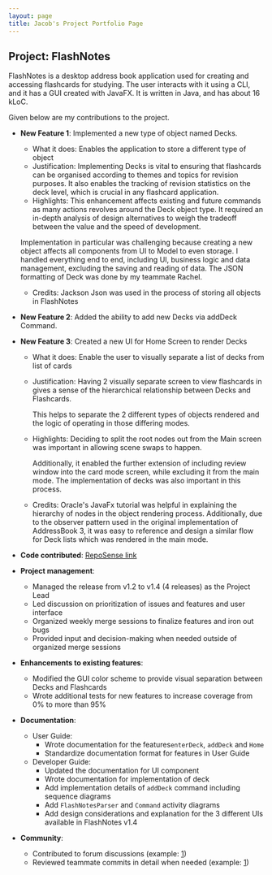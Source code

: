 ```yaml
---
layout: page
title: Jacob's Project Portfolio Page
---
```


## Project: FlashNotes

FlashNotes is a desktop address book application used for creating and accessing flashcards for studying. 
The user interacts with it using a CLI, and it has a GUI created with JavaFX. It is written in Java, and has about 16 kLoC.

Given below are my contributions to the project.

* **New Feature 1**: Implemented a new type of object named Decks.
    * What it does: Enables the application to store a different type of object
    * Justification: Implementing Decks is vital to ensuring that flashcards can be organised according to themes and topics for revision purposes. It also enables the tracking of revision statistics on the deck level, which is crucial in any flashcard application.
    * Highlights: This enhancement affects existing and future commands as many actions revolves around the Deck object type. It required an in-depth analysis of design alternatives to weigh the tradeoff between the value and the speed of development. 
    
    Implementation in particular was challenging because creating a new object affects all components from UI to Model to even storage. I handled everything end to end, including UI, business logic and data management, excluding the saving and reading of data. The JSON formatting of Deck was done by my teammate Rachel.
    * Credits: Jackson Json was used in the process of storing all objects in FlashNotes
  
* **New Feature 2**: Added the ability to add new Decks via addDeck Command.
  
* **New Feature 3**: Created a new UI for Home Screen to render Decks
    * What it does: Enable the user to visually separate a list of decks from list of cards
    * Justification: Having 2 visually separate screen to view flashcards in gives a sense of the hierarchical relationship between Decks and Flashcards. 
      
      This helps to separate the 2 different types of objects rendered and the logic of operating in those differing modes.
    * Highlights: Deciding to split the root nodes out from the Main screen was important in allowing scene swaps to happen. 
        
      Additionally, it enabled the further extension of including review window into the card mode screen, while excluding it from the main mode. The implementation of decks was also important in this process.
    * Credits: Oracle's JavaFx tutorial was helpful in explaining the hierarchy of nodes in the object rendering process. Additionally, due to the observer pattern used in the original implementation of AddressBook 3, it was easy to reference and design a similar flow for Deck lists which was rendered in the main mode.

* **Code contributed**: [RepoSense link](https://nus-cs2103-ay2021s1.github.io/tp-dashboard/#breakdown=true&search=chuyou&sort=groupTitle&sortWithin=title&since=2020-08-14&timeframe=commit&mergegroup=&groupSelect=groupByRepos&checkedFileTypes=docs~functional-code~test-code~other&tabOpen=true&tabType=authorship&tabAuthor=chuyouchia&tabRepo=AY2021S1-CS2103T-T15-2%2Ftp%5Bmaster%5D&authorshipIsMergeGroup=false&authorshipFileTypes=functional-code)

* **Project management**:
    * Managed the release from v1.2 to v1.4 (4 releases) as the Project Lead
    * Led discussion on prioritization of issues and features and user interface
    * Organized weekly merge sessions to finalize features and iron out bugs
    * Provided input and decision-making when needed outside of organized merge sessions

* **Enhancements to existing features**:
    * Modified the GUI color scheme to provide visual separation between Decks and Flashcards
    * Wrote additional tests for new features to increase coverage from 0% to more than 95%

* **Documentation**:
  * User Guide:
    * Wrote documentation for the features`enterDeck`, `addDeck` and `Home`
    * Standardize documentation format for features in User Guide
  * Developer Guide:
    * Updated the documentation for UI component
    * Wrote documentation for implementation of deck
    * Add implementation details of `addDeck` command including sequence diagrams
    * Add `FlashNotesParser` and `Command` activity diagrams
    * Add design considerations and explanation for the 3 different UIs available in FlashNotes v1.4

* **Community**:
    * Contributed to forum discussions (example: [1](https://github.com/nus-cs2103-AY2021S1/forum/issues/103))
    * Reviewed teammate commits in detail when needed (example: [1](https://github.com/AY2021S1-CS2103T-T15-2/tp/pull/139))
